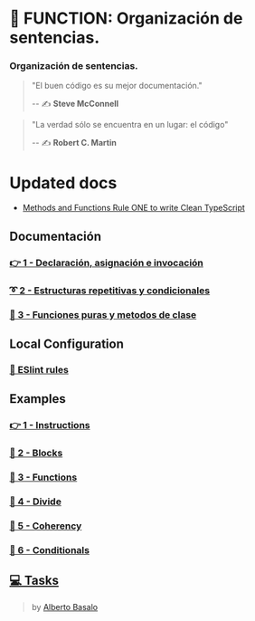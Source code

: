 # 🔀 FUNCTION: Organización de sentencias.

### Organización de sentencias.

> "El buen código es su mejor documentación."
>
> -- ✍️ **Steve McConnell**

> "La verdad sólo se encuentra en un lugar: el código"
>
> -- ✍️ **Robert C. Martin**

# Updated docs

- [Methods and Functions Rule ONE to write Clean TypeScript](https://albertobasalo.medium.com/functions-rule-one-326ba019a8dd?sk=562a8aa076cb4fae1dcfdbb9a5e9a82d)

## Documentación

### [👉 1 - Declaración, asignación e invocación](./docs/1-declaracion_asignacion_e_invocacion.md)

### [➰ 2 - Estructuras repetitivas y condicionales](./docs/2-estructuras_repetitivas_y_condicionales.md)

### [🧩 3 - Funciones puras y metodos de clase](./docs/3-funciones_puras_y_metodos_de_clase.md)

## Local Configuration

### [🚨 ESlint rules](./docs/eslint-rules.md)

## Examples

### [👉 1 - Instructions](./src/examples/1-instructions)

### [📜 2 - Blocks](./src/examples/2-blocks)

### [🧩 3 - Functions](./src/examples/3-functions)

### [🧩 4 - Divide](./src/examples/4-divide)

### [🧩 5 - Coherency](./src/examples/5-coherency)

### [🔱 6 - Conditionals](./src/examples/6-conditionals)

## [💻 Tasks](./src/tasks)

> by [Alberto Basalo](https://twitter.com/albertobasalo)
